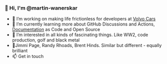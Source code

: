 ### 👋 Hi, I'm @martin-wanerskar

<!--
**martin-wanerskar/martin-wanerskar** is a ✨ _special_ ✨ repository because its `README.md` (this file) appears on your GitHub profile.
-->

- 🔭 I’m working on making life frictionless for developers at [Volvo Cars](https://www.volvocars.com/)
- 🌱 I’m currently learning more about GitHub Discussions and Actions, [Documentation](https://documentation.divio.com/introduction/) as Code and Open Source
- 👀 I’m interested in all kinds of fascinating things. Like WW2, code production, golf and black metal
- 🎸Jimmi Page, Randy Rhoads, Brent Hinds. Similar but different - equally brilliant
- 📫 Get in touch



